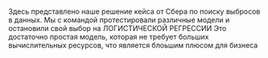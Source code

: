 Здесь представлено наше решение кейса от Сбера по поиску выбросов в данных. 
Мы с командой протестировали различные модели и остановили свой выбор на ЛОГИСТИЧЕСКОЙ РЕГРЕССИИ
Это достаточно простая модель, которая не требует больших вычислительных ресурсов, что является блоьшим плюсом для бизнеса
